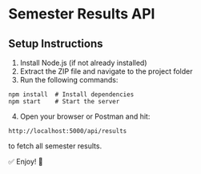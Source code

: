 # Semester Results API

## Setup Instructions

1. Install Node.js (if not already installed)  
2. Extract the ZIP file and navigate to the project folder  
3. Run the following commands:

```
npm install  # Install dependencies
npm start    # Start the server
```

4. Open your browser or Postman and hit:
```
http://localhost:5000/api/results
```
to fetch all semester results.

✅ Enjoy! 🚀
